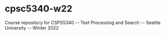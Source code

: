# cpsc5340-w22
Course repository for CSPS5340 -- Text Processing and Search -- Seattle University -- Winter 2022

